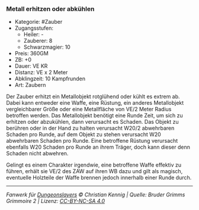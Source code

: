 ### Metall erhitzen oder abkühlen

- Kategorie: #Zauber
- Zugangsstufen:
  - Heiler: -
  - Zauberer: 8
  - Schwarzmagier: 10
- Preis: 360GM
- ZB: +0
- Dauer: VE KR
- Distanz: VE x 2 Meter
- Abklingzeit: 10 Kampfrunden
- Art: Zaubern

Der Zauber erhitzt ein Metallobjekt rotglühend oder kühlt es extrem ab. Dabei kann entweder eine Waffe, eine Rüstung, ein anderes Metallobjekt vergleichbarer Größe oder eine Metallfläche von VE/2 Meter Radius betroffen werden. Das Metallobjekt benötigt eine Runde Zeit, um sich zu erhitzen oder abzukühlen, dann verursacht es Schaden. Das Objekt zu berühren oder in der Hand zu halten verursacht W20/2 abwehrbaren Schaden pro Runde, auf dem Objekt zu stehen verursacht W20 abwehrbaren Schaden pro Runde. Eine betroffene Rüstung verursacht ebenfalls W20 Schaden pro Runde an ihrem Träger, doch kann dieser denn Schaden nicht abwehren.

Gelingt es einem Charakter irgendwie, eine betroffene Waffe effektiv zu führen, erhält sie VE/2 des ZAW auf ihren WB dazu und gilt als magisch, eventuelle Holzteile der Waffe brennen jedoch innerhalb einer Runde durch.

---

_Fanwerk für [Dungeonslayers](https://www.dungeonslayers.net/) © Christian Kennig | Quelle: Bruder Grimms Grimmoire 2 | Lizenz: [CC-BY-NC-SA 4.0](https://creativecommons.org/licenses/by-nc-sa/4.0/deed.de)_
